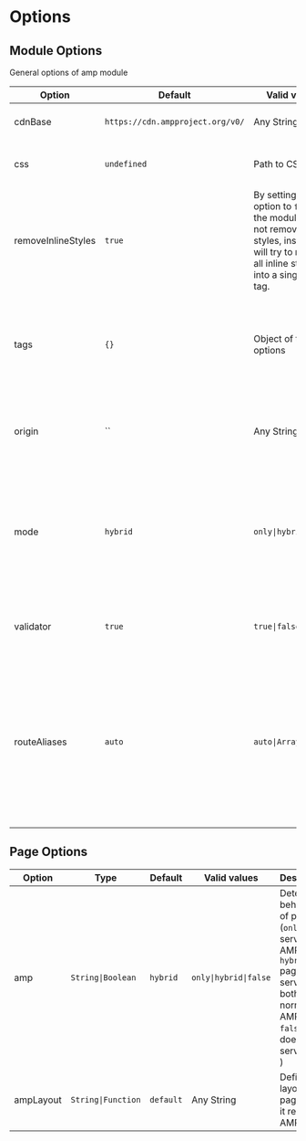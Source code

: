 # Options
## Module Options

General options of amp module  

| Option  | Default | Valid values | Description |
| ------  | ------- | ------------ | ----------- |
| cdnBase | `https://cdn.ampproject.org/v0/` | Any String | A CDN Domain to load AMP elements scripts |
| css     | `undefined` | Path to CSS style | Custom styles for AMP pages, eg. `~/assets/style/amp-custom.css`. |
| removeInlineStyles | `true` | By setting this option to `false`, the module will not remove inline styles, instead it will try to merge all inline styles into a single style tag. |
|  tags   | `{}`    | Object of tag options  | Define new tags or modify current tags, for instance if you want to use `amp-mustache` version 0.1, tags value must be `{ 'amp-mustache': { version: '0.1' } }` |
| origin  | `` | Any String | Main domain of website. Using this AMP modules tries to add missing canonical link for pages. |
| mode    | `hybrid` | `only\|hybrid\|false` | Default behaviour of amp module. (`only` all pages serve in AMP mode by default, `hybrid` pages serves in both normal and AMP mode, `false` pages does not serve AMP by default ) |
| validator    | `true` | `true\|false` | Validate generated HTML of AMP routes on development environment |
| routeAliases    | `auto` | `auto\|Array` | Allows to limit route aliases to only AMP pages. With `auto` the module will create aliases for every route. If your app uses AMP only on a few routes you can provide those routes into an Array. Routes are absolute, without '/amp' prefix, eg. `['/story', '/page2']`  |


## Page Options
| Option | Type | Default | Valid values | Description |
| ------ | ---- | ------- | ------------ | ----------- |
| amp | `String\|Boolean` | `hybrid` | `only\|hybrid\|false` | Determine behaviour of page. (`only` page serve in AMP mode, `hybrid` page serves in both normal and AMP mode, `false` page does not serve AMP ) |
| ampLayout | `String\|Function` | `default` | Any String | Define layout of page when it renders in AMP mode |
